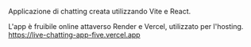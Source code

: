 Applicazione di chatting creata utilizzando Vite e React.

L'app è fruibile online attaverso Render e Vercel, utilizzato per l'hosting.
https://live-chatting-app-five.vercel.app
